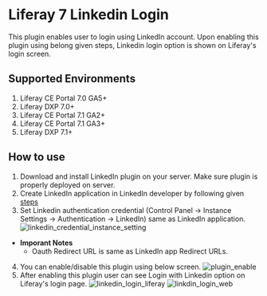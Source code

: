 # Liferay 7 Linkedin Login
This plugin enables user to login using LinkedIn account. Upon enabling this plugin using belong given steps, Linkedin login option is shown on Liferay's login screen.

## Supported Environments
1. Liferay CE Portal 7.0 GA5+
2. Liferay DXP 7.0+
3. Liferay CE Portal 7.1 GA2+
4. Liferay CE Portal 7.1 GA3+
5. Liferay DXP 7.1+

## How to use
1. Download and install LinkedIn plugin on your server. Make sure plugin is properly deployed on server.
2. Create LinkedIn application in LinkedIn developer by following given [steps](https://docs.wpwebelite.com/social-network-integration/linkedin/ "LinkedIn Application")
3. Set Linkedin authentication credential (Control Panel &rarr; Instance Settings &rarr; Authentication &rarr; LinkedIn) same as LinkedIn application.
![linkedin_credential_instance_setting](https://user-images.githubusercontent.com/27973508/63245157-027da500-c27d-11e9-912a-88c77a835289.jpg)
 - **Imporant Notes**
    - Oauth Redirect URL  is same as LinkedIn app Redirect URLs.
4. You can enable/disable this plugin using below screen.
![plugin_enable](https://user-images.githubusercontent.com/27973508/63245275-6607d280-c27d-11e9-8bf8-aba367740567.jpg)
5. After enabling this plugin user can see Login with Linkedin option on Liferay's login page.
![linkedin_login_liferay](https://user-images.githubusercontent.com/27973508/63243167-5b4a3f00-c277-11e9-8399-bcf07338e7a8.JPG)
![linkdin_login_web](https://user-images.githubusercontent.com/27973508/63243202-74eb8680-c277-11e9-89c2-ba4d45801d7c.JPG)
